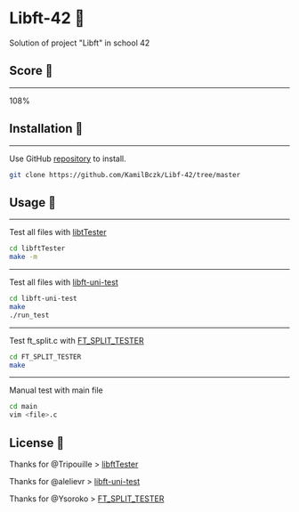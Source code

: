 # Libft-42 📒

Solution of project "Libft" in school 42

## Score 🎯
------
108%

## Installation 🧩
------
Use GitHub [repository](https://github.com/KamilBczk/Libf-42/tree/master) to install.

```bash
git clone https://github.com/KamilBczk/Libf-42/tree/master
```

## Usage 🔧
------
Test all files with [libtTester](https://github.com/Tripouille/libftTester)
```bash
cd libftTester
make -m
```
------
Test all files with [libft-uni-test](https://github.com/alelievr/libft-unit-test)
```bash
cd libft-uni-test
make
./run_test
```
------
Test ft_split.c with [FT_SPLIT_TESTER](https://github.com/Ysoroko/FT_SPLIT_TESTER)
```bash
cd FT_SPLIT_TESTER
make
```
------
Manual test with main file
```bash
cd main
vim <file>.c
```

## License 📜
Thanks for @Tripouille > [libftTester](https://github.com/Tripouille/libftTester)

Thanks for @alelievr > [libft-uni-test](https://github.com/alelievr/libft-unit-test)

Thanks for @Ysoroko > [FT_SPLIT_TESTER](https://github.com/Ysoroko/FT_SPLIT_TESTER)
